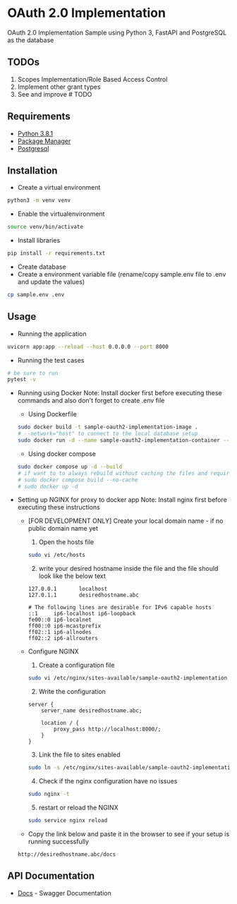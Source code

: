 # OAuth 2.0 Implementation

OAuth 2.0 Implementation Sample using Python 3, FastAPI and PostgreSQL as the database

## TODOs
1. Scopes Implementation/Role Based Access Control
2. Implement other grant types
3. See and improve # TODO 

## Requirements
* [Python 3.8.1](https://www.python.org/downloads/release/python-381)
* [Package Manager](https://pip.pypa.io/en/stable/)
* [Postgresql](https://www.postgresql.org/download/)

## Installation
* Create a virtual environment
```bash
python3 -m venv venv
```
* Enable the virtualenvironment
```bash
source venv/bin/activate
```
* Install libraries
```bash
pip install -r requirements.txt
```
* Create database
* Create a environment variable file (rename/copy sample.env file to .env and update the values)
```bash
cp sample.env .env
```

## Usage
* Running the application
```bash
uvicorn app:app --reload --host 0.0.0.0 --port 8000
```
* Running the test cases
```bash
# be sure to run
pytest -v
```
* Running using Docker
Note: Install docker first before executing these commands and also don't forget to create .env file
    * Using Dockerfile
    ```bash
    sudo docker build -t sample-oauth2-implementation-image .
    # --network="host" to connect to the local database setup
    sudo docker run -d --name sample-oauth2-implementation-container --network="host" sample-oauth2-implementation-image
    ```
    * Using docker compose
    ```bash
    sudo docker compose up -d --build
    # if want to to always rebuild without caching the files and requirements
    # sudo docker compose build --no-cache
    # sudo docker up -d 
    ```

* Setting up NGINX for proxy to docker app
Note: Install nginx first before executing these instructions
    * [FOR DEVELOPMENT ONLY] Create your local domain name - if no public domain name yet
        1. Open the hosts file
        ```bash
        sudo vi /etc/hosts
        ```
        2. write your desired hostname inside the file and the file should look like the below text
        ```text
        127.0.0.1       localhost
        127.0.1.1       desiredhostname.abc

        # The following lines are desirable for IPv6 capable hosts
        ::1     ip6-localhost ip6-loopback
        fe00::0 ip6-localnet
        ff00::0 ip6-mcastprefix
        ff02::1 ip6-allnodes
        ff02::2 ip6-allrouters
        ```

    * Configure NGINX
        1. Create a configuration file
        ```bash
        sudo vi /etc/nginx/sites-available/sample-oauth2-implementation
        ```
        2. Write the configuration
        ```text
        server {
            server_name desiredhostname.abc;

            location / {
                proxy_pass http://localhost:8000/;
            }
        }
        ```
        3. Link the file to sites enabled
        ```bash
        sudo ln -s /etc/nginx/sites-available/sample-oauth2-implementation /etc/nginx/sites-enabled/
        ```
        4. Check if the nginx configuration have no issues
        ```bash
        sudo nginx -t
        ```
        5. restart or reload the NGINX
        ```bash
        sudo service nginx reload
        ```
    
    * Copy the link below and paste it in the browser to see if your setup is running successfully
    ```text
    http://desiredhostname.abc/docs
    ```

## API Documentation
* [Docs](http://localhost:8000/docs) - Swagger Documentation
